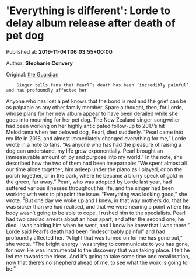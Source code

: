 
# 'Everything is different': Lorde to delay album release after death of pet dog

Published at: **2019-11-04T06:03:55+00:00**

Author: **Stephanie Convery**

Original: [the Guardian](https://www.theguardian.com/music/2019/nov/04/lorde-to-delay-album-release-after-death-of-pet-dog-pearl)


        Singer tells fans that Pearl’s death has been ‘incredibly painful’ and has profoundly affected her
      
Anyone who has lost a pet knows that the bond is real and the grief can be as palpable as any other family member.
Spare a thought, then, for Lorde, whose plans for her new album appear to have been derailed while she goes into mourning for her pet dog.
The New Zealand singer-songwriter had been working on her highly anticipated follow-up to 2017’s hit Melodrama when her beloved dog, Pearl, died suddenly.
“Pearl came into my life in 2018, and almost immediately changed everything for me,” Lorde wrote in a note to fans.
“As anyone who has had the pleasure of raising a dog can understand, my life grew exponentially. Pearl brought an immeasurable amount of joy and purpose into my world.”
In the note, she described how the two of them had been inseparable: “We spent almost all our time alone together, him asleep under the piano as I played, or on the porch together, or in the park, where he became a blurry speck of gold in the green, far away.”
Pearl, who was adopted by Lorde last year, had suffered various illnesses throughout his life, and the singer had been working with vets to pinpoint the issue.
“Everything was looking good,” she wrote. “But one day we woke up and I knew, in that way mothers do, that he was sicker than we had realised, and that we were nearing a point where his body wasn’t going to be able to cope. I rushed him to the specialists. Pearl had two cardiac arrests about an hour apart, and after the second one, he died. I was holding him when he went, and I know he knew that I was there.”
Lorde said Pearl’s death had been “indescribably painful” and had profoundly affected her.
“A light that was turned on for me has gone out,” she wrote. “The bright energy I was trying to communicate to you has gone, for now. He was instrumental to the discovery that was taking place. I felt he led me towards the ideas. And it’s going to take some time and recalibration, now that there’s no shepherd ahead of me, to see what the work is going to be.”
